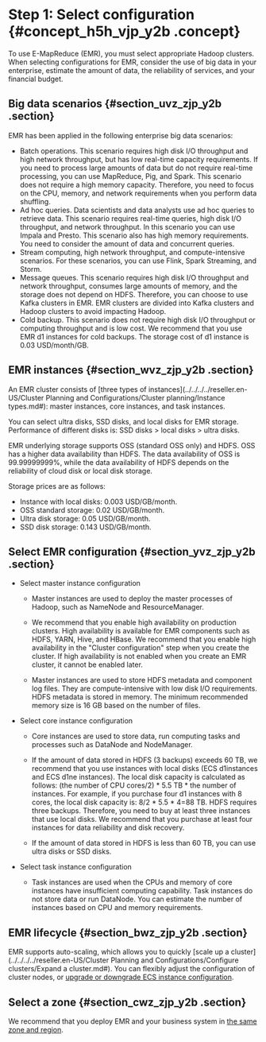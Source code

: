# Step 1: Select configuration {#concept_h5h_vjp_y2b .concept}

To use E-MapReduce \(EMR\), you must select appropriate Hadoop clusters. When selecting configurations for EMR, consider the use of big data in your enterprise, estimate the amount of data, the reliability of services, and your financial budget.

## Big data scenarios {#section_uvz_zjp_y2b .section}

EMR has been applied in the following enterprise big data scenarios:

-   Batch operations. This scenario requires high disk I/O throughput and high network throughput, but has low real-time capacity requirements. If you need to process large amounts of data but do not require real-time processing, you can use MapReduce, Pig, and Spark. This scenario does not require a high memory capacity. Therefore, you need to focus on the CPU, memory, and network requirements when you perform data shuffling.
-   Ad hoc queries. Data scientists and data analysts use ad hoc queries to retrieve data. This scenario requires real-time queries, high disk I/O throughput, and network throughput. In this scenario you can use Impala and Presto. This scenario also has high memory requirements. You need to consider the amount of data and concurrent queries.
-   Stream computing, high network throughput, and compute-intensive scenarios. For these scenarios, you can use Flink, Spark Streaming, and Storm.
-   Message queues. This scenario requires high disk I/O throughput and network throughput, consumes large amounts of memory, and the storage does not depend on HDFS. Therefore, you can choose to use Kafka clusters in EMR. EMR clusters are divided into Kafka clusters and Hadoop clusters to avoid impacting Hadoop.
-   Cold backup. This scenario does not require high disk I/O throughput or computing throughput and is low cost. We recommend that you use EMR d1 instances for cold backups. The storage cost of d1 instance is 0.03 USD/month/GB.

## EMR instances {#section_wvz_zjp_y2b .section}

An EMR cluster consists of [three types of instances](../../../../reseller.en-US/Cluster Planning and Configurations/Cluster planning/Instance types.md#): master instances, core instances, and task instances.

You can select ultra disks, SSD disks, and local disks for EMR storage. Performance of different disks is: SSD disks \> local disks \> ultra disks.

EMR underlying storage supports OSS \(standard OSS only\) and HDFS. OSS has a higher data availability than HDFS. The data availability of OSS is 99.99999999%, while the data availability of HDFS depends on the reliability of cloud disk or local disk storage.

Storage prices are as follows:

-   Instance with local disks: 0.003 USD/GB/month.
-   OSS standard storage: 0.02 USD/GB/month.
-   Ultra disk storage: 0.05 USD/GB/month.
-   SSD disk storage: 0.143 USD/GB/month.

## Select EMR configuration {#section_yvz_zjp_y2b .section}

-   Select master instance configuration

    -   Master instances are used to deploy the master processes of Hadoop, such as NameNode and ResourceManager.

    -   We recommend that you enable high availability on production clusters. High availability is available for EMR components such as HDFS, YARN, Hive, and HBase. We recommend that you enable high availability in the "Cluster configuration" step when you create the cluster. If high availability is not enabled when you create an EMR cluster, it cannot be enabled later.

    -   Master instances are used to store HDFS metadata and component log files. They are compute-intensive with low disk I/O requirements. HDFS metadata is stored in memory. The minimum recommended memory size is 16 GB based on the number of files.

-   Select core instance configuration

    -   Core instances are used to store data, run computing tasks and processes such as DataNode and NodeManager.

    -   If the amount of data stored in HDFS \(3 backups\) exceeds 60 TB, we recommend that you use instances with local disks \(ECS d1instances and ECS d1ne instances\). The local disk capacity is calculated as follows: \(the number of CPU cores/2\) \* 5.5 TB \* the number of instances. For example, if you purchase four d1 instances with 8 cores, the local disk capacity is: 8/2 \* 5.5 \* 4=88 TB. HDFS requires three backups. Therefore, you need to buy at least three instances that use local disks. We recommend that you purchase at least four instances for data reliability and disk recovery.

    -   If the amount of data stored in HDFS is less than 60 TB, you can use ultra disks or SSD disks.

-   Select task instance configuration

    -   Task instances are used when the CPUs and memory of core instances have insufficient computing capability. Task instances do not store data or run DataNode. You can estimate the number of instances based on CPU and memory requirements.


## EMR lifecycle {#section_bwz_zjp_y2b .section}

EMR supports auto-scaling, which allows you to quickly [scale up a cluster](../../../../reseller.en-US/Cluster Planning and Configurations/Configure clusters/Expand a cluster.md#). You can flexibly adjust the configuration of cluster nodes, or [upgrade or downgrade ECS instance configuration](https://partners-intl.aliyun.com/help/doc-detail/25437.htm).

## Select a zone {#section_cwz_zjp_y2b .section}

We recommend that you deploy EMR and your business system in [the same zone and region](https://partners-intl.aliyun.com/help/doc-detail/40654.htm).

